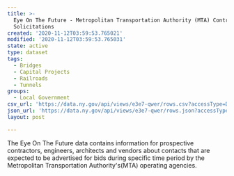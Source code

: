 ```yaml
---
title: >-
  Eye On The Future - Metropolitan Transportation Authority (MTA) Contract
  Solicitations
created: '2020-11-12T03:59:53.765021'
modified: '2020-11-12T03:59:53.765031'
state: active
type: dataset
tags:
  - Bridges
  - Capital Projects
  - Railroads
  - Tunnels
groups:
  - Local Government
csv_url: 'https://data.ny.gov/api/views/e3e7-qwer/rows.csv?accessType=DOWNLOAD'
json_url: 'https://data.ny.gov/api/views/e3e7-qwer/rows.json?accessType=DOWNLOAD'
layout: post

---
```

The Eye On The Future data contains information for prospective contractors, engineers, architects and vendors about contacts that are expected to be advertised for bids during specific time period by the Metropolitan Transportation Authority's(MTA) operating agencies.
